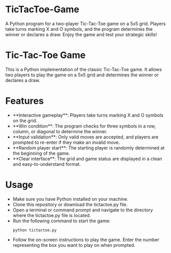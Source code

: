 # TicTacToe-Game
A Python program for a two-player Tic-Tac-Toe game on a 5x5 grid. Players take turns marking X and O symbols, and the program determines the winner or declares a draw. Enjoy the game and test your strategic skills!

# Tic-Tac-Toe Game
This is a Python implementation of the classic Tic-Tac-Toe game. It allows two players to play the game on a 5x5 grid and determines the winner or declares a draw.

# Features
<ul>
<li> **Interactive gameplay**: Players take turns marking X and O symbols on the grid.</li>
<li> **Win condition**: The program checks for three symbols in a row, column, or diagonal to determine the winner.</li>
<li> **Input validation**: Only valid moves are accepted, and players are prompted to re-enter if they make an invalid move.</li>
<li> **Random player start**: The starting player is randomly determined at the beginning of the game.</li>
<li> **Clear interface**: The grid and game status are displayed in a clean and easy-to-understand format.</li>
</ul>

# Usage
<ul>
<li>Make sure you have Python installed on your machine.</li>
<li>Clone this repository or download the tictactoe.py file.</li>
<li>Open a terminal or command prompt and navigate to the directory where the tictactoe.py file is located.</li>
<li>Run the following command to start the game:

```
python tictactoe.py
```
</li>

<li>Follow the on-screen instructions to play the game. Enter the number representing the box you want to play on when prompted.</li>
</ul>
